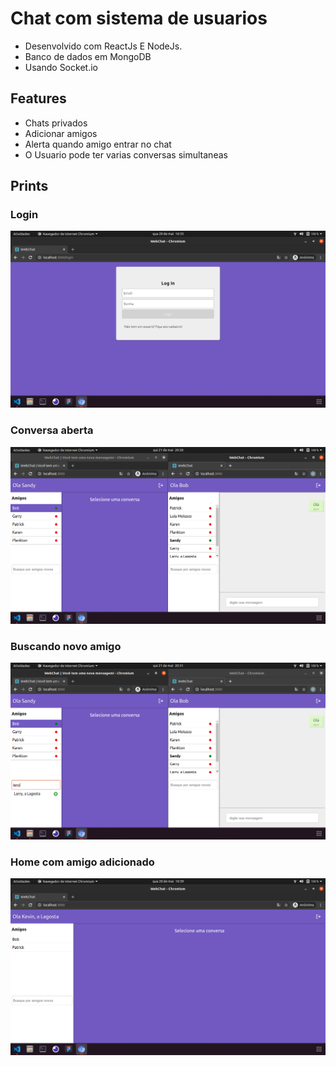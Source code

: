 # Chat com sistema de usuarios
* Desenvolvido com ReactJs E NodeJs.
* Banco de dados em MongoDB
* Usando Socket.io

## Features
* Chats privados
* Adicionar amigos
* Alerta quando amigo entrar no chat
* O Usuario pode ter varias conversas simultaneas

## Prints

### Login
![](https://github.com/eduardozampiere/private-chat-react-node/blob/master/prints/login.png)

### Conversa aberta
![](https://github.com/eduardozampiere/private-chat-react-node/blob/master/prints/chat.png)

### Buscando novo amigo
![](https://github.com/eduardozampiere/private-chat-react-node/blob/master/prints/search.png)

### Home com amigo adicionado
![](https://github.com/eduardozampiere/private-chat-react-node/blob/master/prints/home2.png)

